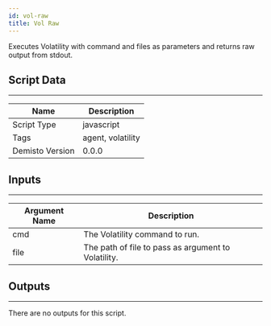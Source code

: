 ```yaml
---
id: vol-raw
title: Vol Raw
---
```


Executes Volatility with command and files as parameters and returns raw output from stdout.

## Script Data
---

| **Name** | **Description** |
| --- | --- |
| Script Type | javascript |
| Tags | agent, volatility |
| Demisto Version | 0.0.0 |

## Inputs
---

| **Argument Name** | **Description** |
| --- | --- |
| cmd | The Volatility command to run. |
| file | The path of file to pass as argument to Volatility. |

## Outputs
---
There are no outputs for this script.
